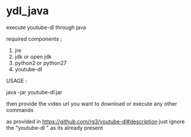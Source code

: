 # ydl_java
execute youtube-dl through java

required components ;

1. jre 
2. jdk or open jdk
3. python2 or python27
4. youtube-dl


USAGE :

java -jar youtube-dl.jar

then provide the video url you want to download 
or execute any other commands 

as provided in
https://github.com/rg3/youtube-dl#description
just ignore the "youtube-dl " as its already present 
